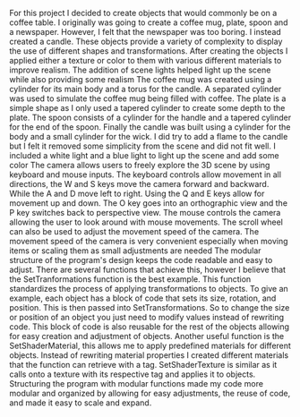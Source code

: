 For this project I decided to create objects that would commonly be on a coffee table. I originally was going to create a coffee mug, plate, spoon and a newspaper. However, I felt that the newspaper was too boring. I instead created a candle. These objects provide a variety of complexity to display the use of different shapes and transformations. After creating the objects I applied either a texture or color to them with various different materials to improve realism. The addition of scene lights helped light up the scene while also providing some realism
The coffee mug was created using a cylinder for its main body and a torus for the candle. A separated cylinder was used to simulate the coffee mug being filled with coffee. The plate is a simple shape as I only used a tapered cylinder to create some depth to the plate. The spoon consists of a cylinder for the handle and a tapered cylinder for the end of the spoon. Finally the candle was built using a cylinder for the body and a small cylinder for the wick. I did try to add a flame to the candle but I felt it removed some simplicity from the scene and did not fit well. I included a white light and a blue light to light up the scene and add some color
The camera allows users to freely explore the 3D scene by using keyboard and mouse inputs. The keyboard controls allow movement in all directions, the W and S keys move the camera forward and backward. While the A and D move left to right. Using the Q and E keys allow for movement up and down. The O key goes into an orthographic view and the P key switches back to perspective view. The mouse controls the camera allowing the user to look around with mouse movements. The scroll wheel can also be used to adjust the movement speed of the camera. The movement speed of the camera is very convenient especially when moving items or scaling them as small adjustments are needed
The modular structure of the program's design keeps the code readable and easy to adjust. There are several functions that achieve this, however I believe that the SetTranformations function is the best example. This function standardizes the process of applying transformations to objects. To give an example, each object has a block of code that sets its size, rotation, and position. This is then passed into SetTransformations. So to change the size or position of an object you just need to modify values instead of rewriting code. This block of code is also reusable for the rest of the objects allowing for easy creation and adjustment of objects. 
Another useful function is the SetShaderMaterial, this allows me to apply predefined materials for different objects. Instead of rewriting material properties I created different materials that the function can retrieve with a tag. SetShaderTexture is similar as it calls onto a texture with its respective tag and applies it to objects. Structuring the program with modular functions made my code more modular and organized by allowing for easy adjustments, the reuse of code, and made it easy to scale and expand. 
